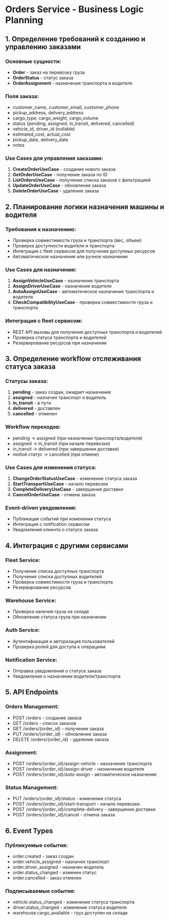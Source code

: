# Orders Service - Business Logic Planning

## 1. Определение требований к созданию и управлению заказами

### Основные сущности:
- **Order** - заказ на перевозку груза
- **OrderStatus** - статус заказа
- **OrderAssignment** - назначение транспорта и водителя

### Поля заказа:
- customer_name, customer_email, customer_phone
- pickup_address, delivery_address
- cargo_type, cargo_weight, cargo_volume
- status (pending, assigned, in_transit, delivered, cancelled)
- vehicle_id, driver_id (nullable)
- estimated_cost, actual_cost
- pickup_date, delivery_date
- notes

### Use Cases для управления заказами:
1. **CreateOrderUseCase** - создание нового заказа
2. **GetOrderUseCase** - получение заказа по ID
3. **ListOrdersUseCase** - получение списка заказов с фильтрацией
4. **UpdateOrderUseCase** - обновление заказа
5. **DeleteOrderUseCase** - удаление заказа

## 2. Планирование логики назначения машины и водителя

### Требования к назначению:
- Проверка совместимости груза и транспорта (вес, объем)
- Проверка доступности водителя и транспорта
- Интеграция с fleet сервисом для получения доступных ресурсов
- Автоматическое назначение или ручное назначение

### Use Cases для назначения:
1. **AssignVehicleUseCase** - назначение транспорта
2. **AssignDriverUseCase** - назначение водителя
3. **AutoAssignUseCase** - автоматическое назначение транспорта и водителя
4. **CheckCompatibilityUseCase** - проверка совместимости груза и транспорта

### Интеграция с fleet сервисом:
- REST API вызовы для получения доступных транспорта и водителей
- Проверка статуса транспорта и водителей
- Резервирование ресурсов при назначении

## 3. Определение workflow отслеживания статуса заказа

### Статусы заказа:
1. **pending** - заказ создан, ожидает назначения
2. **assigned** - назначен транспорт и водитель
3. **in_transit** - в пути
4. **delivered** - доставлен
5. **cancelled** - отменен

### Workflow переходов:
- pending → assigned (при назначении транспорта/водителя)
- assigned → in_transit (при начале перевозки)
- in_transit → delivered (при завершении доставки)
- любой статус → cancelled (при отмене)

### Use Cases для изменения статуса:
1. **ChangeOrderStatusUseCase** - изменение статуса заказа
2. **StartTransportUseCase** - начало перевозки
3. **CompleteDeliveryUseCase** - завершение доставки
4. **CancelOrderUseCase** - отмена заказа

### Event-driven уведомления:
- Публикация событий при изменении статуса
- Интеграция с notification сервисом
- Уведомления клиента о статусе заказа

## 4. Интеграция с другими сервисами

### Fleet Service:
- Получение списка доступных транспорта
- Получение списка доступных водителей
- Проверка совместимости груза и транспорта
- Резервирование ресурсов

### Warehouse Service:
- Проверка наличия груза на складе
- Обновление статуса груза при назначении

### Auth Service:
- Аутентификация и авторизация пользователей
- Проверка ролей для доступа к операциям

### Notification Service:
- Отправка уведомлений о статусе заказа
- Уведомления о назначении водителя/транспорта

## 5. API Endpoints

### Orders Management:
- POST /orders - создание заказа
- GET /orders - список заказов
- GET /orders/{order_id} - получение заказа
- PUT /orders/{order_id} - обновление заказа
- DELETE /orders/{order_id} - удаление заказа

### Assignment:
- POST /orders/{order_id}/assign-vehicle - назначение транспорта
- POST /orders/{order_id}/assign-driver - назначение водителя
- POST /orders/{order_id}/auto-assign - автоматическое назначение

### Status Management:
- PUT /orders/{order_id}/status - изменение статуса
- POST /orders/{order_id}/start-transport - начало перевозки
- POST /orders/{order_id}/complete-delivery - завершение доставки
- POST /orders/{order_id}/cancel - отмена заказа

## 6. Event Types

### Публикуемые события:
- order.created - заказ создан
- order.vehicle_assigned - назначен транспорт
- order.driver_assigned - назначен водитель
- order.status_changed - изменен статус
- order.cancelled - заказ отменен

### Подписываемые события:
- vehicle.status_changed - изменение статуса транспорта
- driver.status_changed - изменение статуса водителя
- warehouse.cargo_available - груз доступен на складе 